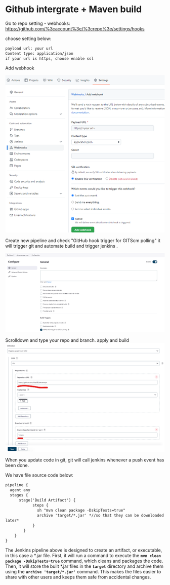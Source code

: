 # Github intergrate + Maven build
Go to repo setting - webhooks:  
https://github.com/%3caccount%3e/%3crepo%3e/settings/hooks  
  
choose setting below:  

```
payload url: your url  
Content type: application/json  
if your url is https, choose enable ssl
``` 
  
  
Add webhook  
  
![Image-1](images/Githubintergrate+Mavenbuild_1.png)  
  
  
  
Create new pipeline and check "GitHub hook trigger for GITScm polling" it will  trigger git and automate build and trigger jenkins .  
  
![Image-2](images/Githubintergrate+Mavenbuild_2.png)  
  
  
Scrolldown and type your repo and branch. apply and build  
![Image-3](images/Githubintergrate+Mavenbuild_3.png)  
  
When you update code in git, git will call jenkins whenever a push event has been done.  
  
We have file source code below:  

```
pipeline {  
  agent any  
  stages {  
      stage('Build Artifact') {  
            steps {  
              sh "mvn clean package -DskipTests=true"  
              archive 'target/*.jar' *//so that they can be downloaded later*  
            }  
        }    
    }  
}
``` 
  
  
The Jenkins pipeline above is designed to create an artifact, or executable, in this case a *.jar file. First, it will run a command to execute the **`mvn clean package -DskipTests=true`** command, which cleans and packages the code. Then, it will store the built *.jar files in the **`target`** directory and archive them using the **`archive 'target/*.jar'`** command. This makes the files easier to share with other users and keeps them safe from accidental changes.  

